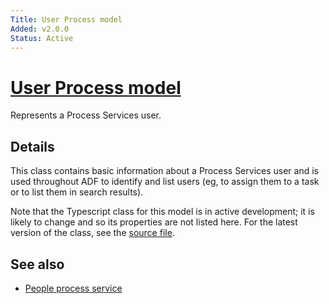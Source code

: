 ```yaml
---
Title: User Process model
Added: v2.0.0
Status: Active
---
```


# [User Process model](../../../lib/core/src/lib/models/user-process.model.ts "Defined in user-process.model.ts")

Represents a Process Services user.

## Details

This class contains basic information about a Process Services user and
is used throughout ADF to identify and list users (eg, to assign them to
a task or to list them in search results).

Note that the Typescript class for this model is in active development;
it is likely to change and so its properties are not listed here. For the
latest version of the class, see the
[source file](https://github.com/Alfresco/alfresco-ng2-components/blob/develop/lib/core/models/user-process.model.ts).

## See also

-   [People process service](../services/people-process.service.md)
